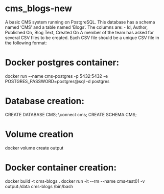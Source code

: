 # cms_blogs-new
A basic CMS system running on PostgreSQL.
This database has a schema named ‘CMS’ and a table named ‘Blogs’.
The columns are: - Id, Author, Published On, Blog Text, Created On
A member of the team has asked for several CSV files to be created.
Each CSV file should be a unique CSV file in the following format:

# Docker postgres container:
docker run --name cms-postgres -p 5432:5432 -e POSTGRES_PASSWORD=postgres@sql -d postgres

# Database creation:
CREATE DATABASE CMS;
\connect cms;
CREATE SCHEMA CMS;


# Volume creation

 docker volume create output
 

# Docker container creation:
docker build -t cms-blogs .
docker run -it --rm --name cms-test01 -v output:/data  cms-blogs /bin/bash
